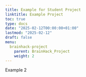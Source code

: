 ```yaml
---
title: Example for Student Project
linktitle: Example Project
toc: true
type: docs
date: "2025-02-12T00:00:00+01:00"
lastmod: "2025-02-12"
draft: false
menu:
  brainhack-project
    parent: BrainHack_Project
    weight: 2
---
```


Example 2
